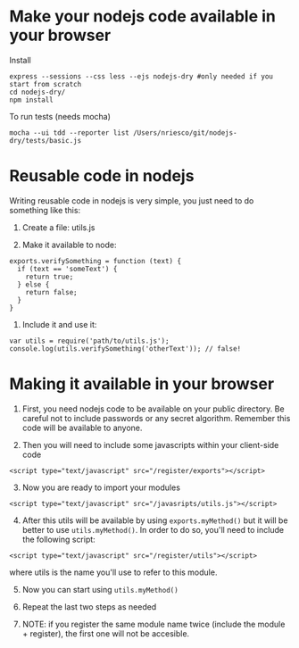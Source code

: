 Make your nodejs code available in your browser
==========

Install
````
express --sessions --css less --ejs nodejs-dry #only needed if you start from scratch
cd nodejs-dry/
npm install
````

To run tests (needs mocha)
````
mocha --ui tdd --reporter list /Users/nriesco/git/nodejs-dry/tests/basic.js
````

Reusable code in nodejs
==========

Writing reusable code in nodejs is very simple, you just need to do something like this:

1. Create a file: utils.js

1. Make it available to node:
````
exports.verifySomething = function (text) {
  if (text == 'someText') {
    return true;
  } else {
    return false;
  }
}
````

1. Include it and use it:
````
var utils = require('path/to/utils.js');
console.log(utils.verifySomething('otherText')); // false!
````

Making it available in your browser
==========

1. First, you need nodejs code to be available on your public directory. Be careful not to include passwords or any secret algorithm. Remember this code will be available to anyone.

2. Then you will need to include some javascripts within your client-side code

````<script type="text/javascript" src="/register/exports"></script>````

3. Now you are ready to import your modules

````<script type="text/javascript" src="/javasripts/utils.js"></script>````

4. After this utils will be available by using ```exports.myMethod()``` but it will be better to use ```utils.myMethod()```. In order to do so, you'll need to include the following script:

````<script type="text/javascript" src="/register/utils"></script>````

where utils is the name you'll use to refer to this module.

5. Now you can start using ```utils.myMethod()```

6. Repeat the last two steps as needed

7. NOTE: if you register the same module name twice (include the module + register), the first one will not be accesible.
